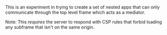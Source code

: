 This is an experiment in trying to create a set of nested apps that can only
communicate through the top level frame which acts as a mediator.

Note: This _requires_ the server to respond with CSP rules that forbid loading
any subframe that isn't on the same origin.
